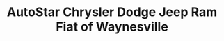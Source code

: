 ---
title: "AutoStar Chrysler Dodge Jeep Ram Fiat of Waynesville"
url: /waynesville/autostar-chrysler-dodge-jeep-ram-fiat-of-waynesville/
shop: car
---